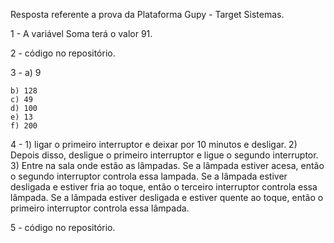 Resposta referente a prova da Plataforma Gupy - Target Sistemas.

1 - A variável Soma terá o valor 91.

2 - código no repositório.

3 - a) 9

    b) 128
    c) 49
    d) 100
    e) 13
    f) 200

4 - 1) ligar o primeiro interruptor e deixar por 10 minutos e desligar. 2) Depois disso, desligue o primeiro interruptor e ligue o segundo interruptor. 3) Entre na sala onde estão as lâmpadas. Se a lâmpada estiver acesa, então o segundo interruptor controla essa lampada. Se a lâmpada estiver desligada e estiver fria ao toque, então o terceiro interruptor controla essa lâmpada. Se a lâmpada estiver desligada e estiver quente ao toque, então o primeiro interruptor controla essa lâmpada.

5 - código no repositório.
